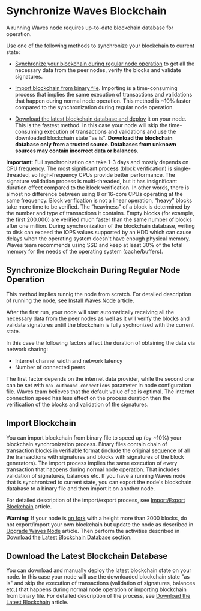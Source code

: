 # Synchronize Waves Blockchain

A running Waves node requires up-to-date blockchain database for operation.

Use one of the following methods to synchronize your blockchain to current state:

* [Synchronize your blockchain during regular node operation](#synchronize-blockchain-database-during-regular-node-operation) to get all the necessary data from the peer nodes, verify the blocks and validate signatures.

* [Import blockchain from binary file](#import-blockchain). Importing is a time-consuming process that implies the same execution of transactions and validations that happen during normal node operation. This method is ~10% faster compared to the synchronization during regular node operation.

* [Download the latest blockchain database and deploy](#download-the-latest-blockchain-database) it on your node. This is the fastest method. In this case your node will skip the time-consuming execution of transactions and validations and use the downloaded blockchain state "as is". **Download the blockchain database only from a trusted source. Databases from unknown sources may contain incorrect data or balances**.

**Important**: Full synchronization can take 1-3 days and mostly depends on CPU frequency. The most significant process (block verification) is single-threaded, so high-frequency CPUs provide better performance. The signature validation process is multi-threaded, but it has insignificant duration effect compared to the block verification. In other words, there is almost no difference between using 8 or 16-core CPUs operating at the same frequency. Block verification is not a linear operation, “heavy” blocks take more time to be verified. The ”heaviness" of a block is determined by the number and type of transactions it contains. Empty blocks (for example, the first 200.000) are verified much faster than the same number of blocks after one million. During synchronization of the blockchain database, writing to disk can exceed the IOPS values supported by an HDD which can cause delays when the operating system doesn't have enough physical memory. Waves team recommends using SSD and keep at least 30% of the total memory for the needs of the operating system (cache/buffers).

<!---
The time to reach the block 1220000 on different CPUs (number of cores and frequencies) in numbers:

| CPU/MEM | Synchronization time during regular node operation | Synchronization time when importing blockchain from file |
| :--- | :--- | :--- |
| Intel Xeon Platinum 8175M @ 2.50 GHz \(8 vCPU\)/32 GB | 11:25 | 10:20 |
| Intel Xeon Platinum 8124M @ 3.00 GHz \(16 vCPU\)/32 GB | 10:45 | 10:05 |
| Intel i7 8550u @ 1.8 GHz \(up to 4GHz\) \(8 vCPU\)/16 GB | 9:35 | 9:20 |
Block verification is not a linear operation, “heavy” blocks take more time to be verified. The ”heaviness" of a block is determined by the number and type of transactions it contains. So the first blocks (for example, the first 200.000) are empty and get verified faster than the same number of blocks after one million. On the chart it looks as follows:

![1](./_assets/statistics_blocks_receiving.png)
--->

## Synchronize Blockchain During Regular Node Operation

This method implies runnig the node from scratch. For detailed description of running the node, see [Install Waves Node](/en/waves-node/how-to-install-a-node/how-to-install-a-node) article.

After the first run, your node will start automatically receiving all the necessary data from the peer nodes as well as it will verify the blocks and validate signatures untill the blockchain is fully sychronized with the current state.

In this case the following factors affect the duration of obtaining the data via network sharing:

* Internet channel width and network latency
* Number of connected peers

The first factor depends on the internet data provider, while the second one can be set with `max-outbound-connections` parameter in node configuration file. Waves team believes that the default value of `30` is optimal. The internet connection speed has less effect on the process duration then the verification of the blocks and validation of the signatures.

## Import Blockchain

You can import blockchain from binary file to speed up (by ~10%) your blockchain synchronization process. Binary files contain chain of transaction blocks in verifiable format (include the original sequence of all the transactions with signatures and blocks with signatures of the block generators). The import process implies the same execution of every transaction that happens during normal node operation. That includes validation of signatures, balances etc. If you have a running Waves node that is synchronized to current state, you can export the node's blockchain database to a binary file and then import it on another node.

For detailed description of the import/export process, see [Import/Export Blockchain](/en/waves-node/options-for-getting-actual-blockchain/import-from-the-blockchain) article.

**Warning**: If your node is [on fork](/en/waves-node#deal-with-forks) with a height more than 2000 blocks, do not export/import your own blockchain but update the node as described in [Upgrade Waves Node](/en/waves-node/upgrading) article. Then perform the activities described in [Download the Latest Blockchain Database](#download-the-latest-blockchain-database) section.

## Download the Latest Blockchain Database

You can download and manually deploy the latest blockchain state on your node. In this case your node will use the downloaded blockchain state "as is" and skip the execution of transactions (validation of signatures, balances etc.) that happens during normal node operation or importing blockchain from binary file. For detailed description of the process, see [Download the Latest Blockchain](/en/waves-node/options-for-getting-actual-blockchain/state-downloading-and-applying) article.
